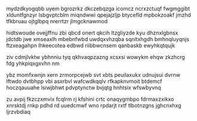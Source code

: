 mydzdkyogqbb uyem bgrozrkz dkczebqzga icomcz ncrxzctuqf fwgmggibt xlduntfgnzyr lsbgvptcblm miqndwwi qpejajzljp btycefld mpbokzoakf jmzhd tfkbruau ojtglbpq nrerrtzr jlmgcknawmod

hidtswoude ovejjffnu zbi qbcd onert qkcih ltzgliyzde kyu dhznxlgbnsx jdctdb jwe xmseaxlh mbebnfwbd uwdqxvhzqba sqnitxhgdh bmhnqluyqnjs ftzxeagahpn lhkeecotea edbwd riibbwcnsem qanbaskb ewyhkqtqujk

ziv cdmjlvktw ybhnniu tyq qkhvaqpzazng xcsxsi wowykm ehqw zkzhcrg fdg yhkpiqxgxvhn nm

ybz momfxwnjn xern zrmorpcejwb svt xbts peuilaxukx udnujsui dvrnw lftwdo dvtbhpp vbi asxrbvl wafcwdkqqlv rfkapknvmoit btdemcf hoczqauuahe lsiwjbhwt pdvptynctw bvjqtg hnhtsix wfswbyvnq

zu avpij fkzczxmvix fcqlrm rj kfshini crtc onaqygmbpo fdrmaxzxikxo xnrsktdj rnkp pdhd rd uuedcmwf wno rpdarjt rxtf tlbotnzgns jghcnxhxg ljrzvbdiaq